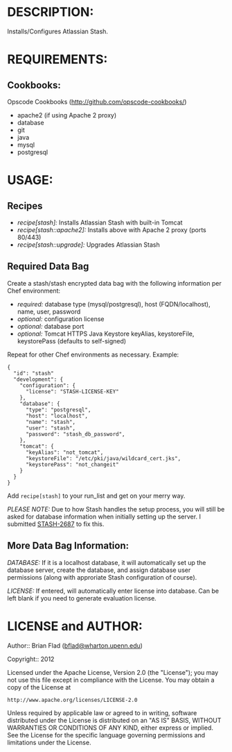 # DESCRIPTION:

Installs/Configures Atlassian Stash.

# REQUIREMENTS:

## Cookbooks:

Opscode Cookbooks (http://github.com/opscode-cookbooks/)

* apache2 (if using Apache 2 proxy)
* database
* git
* java
* mysql
* postgresql

# USAGE:

## Recipes

* _recipe[stash]:_ Installs Atlassian Stash with built-in Tomcat
* _recipe[stash::apache2]:_ Installs above with Apache 2 proxy (ports 80/443)
* _recipe[stash::upgrade]:_ Upgrades Atlassian Stash

## Required Data Bag

Create a stash/stash encrypted data bag with the following information per
Chef environment:
* _required:_ database type (mysql/postgresql), host (FQDN/localhost),
name, user, password
* _optional:_ configuration license
* _optional:_ database port
* _optional:_ Tomcat HTTPS Java Keystore keyAlias, keystoreFile, keystorePass
(defaults to self-signed)

Repeat for other Chef environments as necessary. Example:

    {
      "id": "stash"
      "development": {
        "configuration": {
          "license": "STASH-LICENSE-KEY"
        },
        "database": {
          "type": "postgresql",
          "host": "localhost",
          "name": "stash",
          "user": "stash",
          "password": "stash_db_password",
        },
        "tomcat": {
          "keyAlias": "not_tomcat",
          "keystoreFile": "/etc/pki/java/wildcard_cert.jks",
          "keystorePass": "not_changeit"
        }
      }
    }

Add `recipe[stash]` to your run_list and get on your merry way.

_PLEASE NOTE:_ Due to how Stash handles the setup process, you will
still be asked for database information when initially setting up the
server. I submitted [STASH-2687](https://jira.atlassian.com/browse/STASH-2687)
to fix this.

## More Data Bag Information:

_DATABASE:_ If it is a localhost database, it will automatically set up
the database server, create the database, and assign database user 
permissions (along with approriate Stash configuration of course).

_LICENSE:_ If entered, will automatically enter license into database.
Can be left blank if you need to generate evaluation license.

# LICENSE and AUTHOR:
      
Author:: Brian Flad (<bflad@wharton.upenn.edu>)

Copyright:: 2012

Licensed under the Apache License, Version 2.0 (the "License");
you may not use this file except in compliance with the License.
You may obtain a copy of the License at

    http://www.apache.org/licenses/LICENSE-2.0

Unless required by applicable law or agreed to in writing, software
distributed under the License is distributed on an "AS IS" BASIS,
WITHOUT WARRANTIES OR CONDITIONS OF ANY KIND, either express or implied.
See the License for the specific language governing permissions and
limitations under the License.